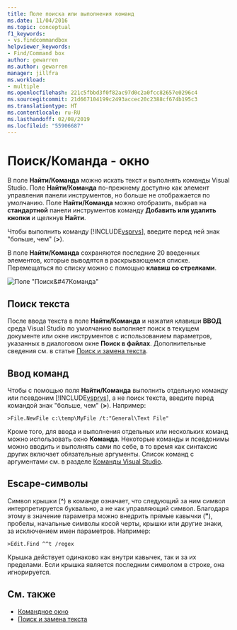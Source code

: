 ```yaml
---
title: Поле поиска или выполнения команд
ms.date: 11/04/2016
ms.topic: conceptual
f1_keywords:
- vs.findcommandbox
helpviewer_keywords:
- Find/Command box
author: gewarren
ms.author: gewarren
manager: jillfra
ms.workload:
- multiple
ms.openlocfilehash: 221c5fbbd3f0f82ac97d0c2a0fcc82657e0296c4
ms.sourcegitcommit: 21d667104199c2493accec20c2388cf674b195c3
ms.translationtype: HT
ms.contentlocale: ru-RU
ms.lasthandoff: 02/08/2019
ms.locfileid: "55906687"
---
```

# <a name="findcommand-box"></a>Поиск/Команда - окно

В поле **Найти/Команда** можно искать текст и выполнять команды Visual Studio. Поле **Найти/Команда** по-прежнему доступно как элемент управления панели инструментов, но больше не отображается по умолчанию. Поле **Найти/Команда** можно отобразить, выбрав на **стандартной** панели инструментов команду **Добавить или удалить кнопки** и щелкнув **Найти**.

Чтобы выполнить команду [!INCLUDE[vsprvs](../code-quality/includes/vsprvs_md.md)], введите перед ней знак "больше, чем" (**>**).

В поле **Найти/Команда** сохраняются последние 20 введенных элементов, которые выводятся в раскрывающемся списке. Перемещаться по списку можно с помощью **клавиш со стрелками**.

![Поле "Поиск&#47Команда"](../ide/media/findcommandbox.png)

## <a name="searching-for-text"></a>Поиск текста

После ввода текста в поле **Найти/Команда** и нажатия клавиши **ВВОД** среда Visual Studio по умолчанию выполняет поиск в текущем документе или окне инструментов с использованием параметров, указанных в диалоговом окне **Поиск в файлах**. Дополнительные сведения см. в статье [Поиск и замена текста](../ide/finding-and-replacing-text.md).

## <a name="entering-commands"></a>Ввод команд

Чтобы с помощью поля **Найти/Команда** выполнить отдельную команду или псевдоним [!INCLUDE[vsprvs](../code-quality/includes/vsprvs_md.md)], а не поиск текста, введите перед командой знак "больше, чем" (**>**). Например:

```
>File.NewFile c:\temp\MyFile /t:"General\Text File"
```

Кроме того, для ввода и выполнения отдельных или нескольких команд можно использовать окно **Команда**. Некоторые команды и псевдонимы можно вводить и выполнять сами по себе, в то время как синтаксис других включает обязательные аргументы. Список команд с аргументами см. в разделе [Команды Visual Studio](../ide/reference/visual-studio-commands.md).

## <a name="escape-characters"></a>Escape-символы

Символ крышки (**^**) в команде означает, что следующий за ним символ интерпретируется буквально, а не как управляющий символ. Благодаря этому в значение параметра можно внедрить прямые кавычки (**"**), пробелы, начальные символы косой черты, крышки или другие знаки, за исключением имен параметров. Например:

```
>Edit.Find ^^t /regex
```

Крышка действует одинаково как внутри кавычек, так и за их пределами. Если крышка является последним символом в строке, она игнорируется.

## <a name="see-also"></a>См. также

- [Командное окно](../ide/reference/command-window.md)
- [Поиск и замена текста](../ide/finding-and-replacing-text.md)